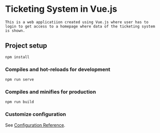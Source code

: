 # Ticketing System in Vue.js
```
This is a web applicatiion created using Vue.js where user has to login to get access to a homepage where data of the ticketing system is shown.
```

## Project setup
```
npm install
```

### Compiles and hot-reloads for development
```
npm run serve
```

### Compiles and minifies for production
```
npm run build
```



### Customize configuration
See [Configuration Reference](https://cli.vuejs.org/config/).
